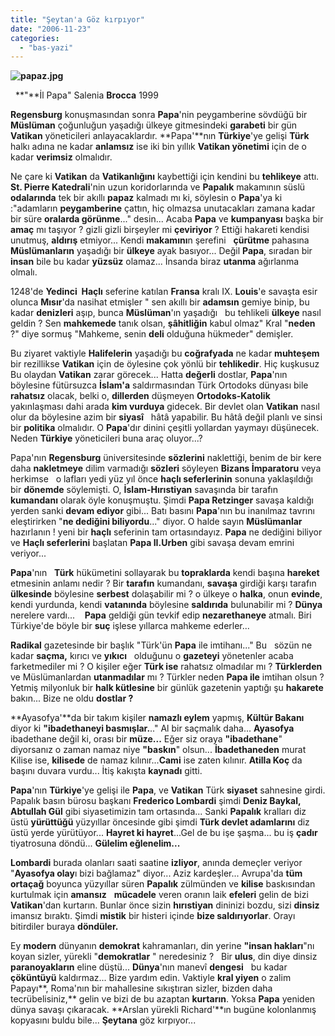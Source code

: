 ```yaml
---
title: "Şeytan'a Göz kırpıyor"
date: "2006-11-23"
categories: 
  - "bas-yazi"
---
```


**![papaz.jpg](/uploads/2006/11/papaz.kucukresim.jpg)**

  **"**İl Papa" Salenia **Brocca** 1999

**Regensburg** konuşmasından sonra **Papa**'nin peygamberine sövdüğü bir **Müslüman** çoğunluğun yaşadığı ülkeye gitmesindeki **garabeti** bir gün **Vatikan** yöneticileri anlayacaklardır. **Papa'**nın **Türkiye**'ye gelişi **Türk** halkı adına ne kadar **anlamsız** ise iki bin yıllık **Vatikan yönetimi** için de o kadar **verimsiz** olmalıdır.

Ne çare ki **Vatikan** da **Vatikanlığını** kaybettiği için kendini bu **tehlikeye** attı.   **St. Pierre Katedrali**'nin uzun koridorlarında ve **Papalık** makamının süslü **odalarında** tek bir akıllı **papaz** kalmadı mı ki, söylesin o **Papa**'ya ki :"adamların **peygamberine** çattın, hiç olmazsa unutacakları zamana kadar bir süre **oralarda görünme**..." desin... Acaba **Papa** ve **kumpanyası** başka bir **amaç** mı taşıyor ? gizli gizli birşeyler mi **çeviriyor** ? Ettiği hakareti kendisi unutmuş, **aldırış** etmiyor... Kendi **makamını**n şerefini   **çürütme** pahasına **Müslümanların** yaşadığı bir **ülkeye** ayak basıyor... Değil **Papa**, sıradan bir **insan** bile bu kadar **yüzsüz** olamaz... İnsanda biraz **utanma** ağırlanma olmalı.

1248'de **Yedinci  Haçlı** seferine katılan **Fransa** kralı IX. **Louis**'e savaşta esir olunca **Mısır**'da nasihat etmişler " sen akıllı bir **adamsın** gemiye binip, bu kadar **denizleri** aşıp, bunca **Müslüman**'ın yaşadığı   bu tehlikeli **ülkeye** nasıl geldin ? Sen **mahkemede** tanık olsan, **şâhitliğin** kabul olmaz" Kral "**neden** ?" diye sormuş "Mahkeme, senin **deli** olduğuna hükmeder" demişler.

Bu ziyaret vaktiyle **Halifelerin** yaşadığı bu **coğrafyada** ne kadar **muhteşem** bir rezillikse **Vatikan** için de öylesine çok yönlü bir **tehlikedir**. Hiç kuşkusuz Bu olaydan **Vatikan** zarar görecek... Hatta **değerli** dostlar, **Papa**'nın böylesine fütürsuzca **İslam'a** saldırmasından Türk Ortodoks dünyası bile **rahatsız** olacak, belki o, **dillerden** düşmeyen **Ortodoks-Katolik** yakınlaşması dahi arada **kim vurduya** gidecek. Bir devlet olan **Vatikan** nasıl olur da böylesine azim bir **siyasî**   hâtâ yapabilir. Bu hâtâ değil planlı ve sinsi bir **politika** olmalıdır. O **Papa**'dır dinini çeşitli yollardan yaymayı düşünecek. Neden **Türkiye** yöneticileri buna araç oluyor...?

Papa'nın **Regensburg** üniversitesinde **sözlerini** naklettiği, benim de bir kere daha **nakletmeye** dilim varmadığı **sözleri** söyleyen **Bizans İmparatoru** veya herkimse   o lafları yedi yüz yıl önce **haçlı seferlerinin** sonuna yaklaşıldığı bir **dönemde** söylemişti. O, **İslam-Hırıstiyan** savaşında bir tarafın **kumandanı** olarak öyle konuşmuştu. Şimdi **Papa Retzinger** savaşa kaldığı yerden sanki **devam ediyor** gibi... Batı basını **Papa**'nın bu inanılmaz tavrını eleştirirken "**ne dediğini biliyordu**..." diyor. O halde sayın **Müslümanlar** hazırlanın ! yeni bir **haçlı** seferinin tam ortasındayız. **Papa** ne dediğini biliyor ve **Haçlı seferlerini** başlatan **Papa II.Urben** gibi savaşa devam emrini veriyor...  

**Papa**'nın   **Türk** hükümetini sollayarak bu **topraklarda** kendi başına **hareket** etmesinin anlamı nedir ? Bir **tarafın** kumandanı, **savaşa** girdiği karşı tarafın **ülkesinde** böylesine **serbest** dolaşabilir mi ? o ülkeye o **halka**, onun **evinde**, kendi yurdunda, kendi **vatanında** böylesine **saldırıda** bulunabilir mi ? **Dünya** nerelere vardı...    **Papa** geldiği gün tevkif edip **nezarethaneye** atmalı. Biri Türkiye'de böyle bir **suç** işlese yıllarca mahkeme ederler...

**Radikal** gazetesinde bir başlık "Türk'ün **Papa** ile imtihanı..." Bu   sözün ne kadar **saçma,** kırıcı ve **yıkıcı**   olduğunu o **gazeteyi** yönetenler acaba farketmediler mi ? O kişiler eğer **Türk ise** rahatsız olmadılar mı ? **Türklerden** ve Müslümanlardan **utanmadılar** mı ? Türkler neden **Papa ile** imtihan olsun ? Yetmiş milyonluk bir **halk kütlesine** bir günlük gazetenin yaptığı şu **hakarete** bakın... Bize ne oldu **dostlar ?**

**Ayasofya'**da bir takım kişiler **namazlı eylem** yapmış, **Kültür Bakanı** diyor ki **"ibadethaneyi basmışlar.**.." Al bir saçmalık daha... **Ayasofya** ibadethane değil ki, orası bir **müze...** Eğer siz oraya **"ibadethane**" diyorsanız o zaman namaz niye **"baskın**" olsun... **İbadethaneden** murat Kilise ise, **kilisede** de namaz kılınır...**Cami** ise zaten kılınır. **Atilla Koç** da başını duvara vurdu... İtiş kakışta **kaynadı** gitti.

**Papa**'nın **Türkiye**'ye gelişi ile **Papa**, ve **Vatikan** Türk **siyaset** sahnesine girdi. Papalık basın bürosu başkanı **Frederico Lombardi** şimdi **Deniz Baykal, Abtullah Gül** gibi siyasetimizin tam ortasında... Sanki **Papalık** kralları diz üstü **yürüttüğü** yüzyıllar öncesinde gibi şimdi **Türk devlet adamlarını** diz üstü yerde yürütüyor... **Hayret ki hayret**...Gel de bu işe şaşma... bu iş **çadır** tiyatrosuna döndü... **Gülelim eğlenelim...**

**Lombardi** burada olanları saati saatine **izliyor**, anında demeçler veriyor "**Ayasofya olay**ı bizi bağlamaz" diyor... Aziz kardeşler... Avrupa'da **tüm ortaçağ** boyunca yüzyıllar süren **Papalık** zülmünden ve **kilise** baskısından kurtulmak için **amansız**   **mücadele** veren oranın laik **efeleri** gelin de bizi **Vatikan**'dan kurtarın. Bunlar önce sizin **hırıstiyan** dininizi bozdu, sizi **dinsiz** imansız bıraktı. Şimdi **mistik** bir histeri içinde **bize saldırıyorlar**. Orayı bitirdiler buraya **döndüler.**

Ey **modern** dünyanın **demokrat** kahramanları, din yerine **"insan hakları**"nı koyan sizler, yürekli "**demokratlar** " neredesiniz ?   Bir **ulus**, din diye dinsiz **paranoyakların** eline düştü... **Dünya**'nın manevî **dengesi**   bu kadar **çöküntüyü** kaldırmaz... Bize yardım edin. Vaktiyle **kral yiyen** o zalim Papayı**, Roma'nın bir mahallesine sıkıştıran sizler, bizden daha tecrübelisiniz,** gelin ve bizi de bu azaptan **kurtarın**. Yoksa **Papa** yeniden dünya savaşı çıkaracak. **Arslan yürekli Richard'**ın bugüne kolonlanmış kopyasını buldu bile... **Şeytana** göz kırpıyor...
